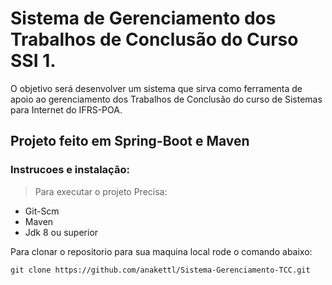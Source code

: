 # Sistema de Gerenciamento dos Trabalhos de Conclusão do Curso SSI 1.

O objetivo será desenvolver um sistema que sirva como ferramenta de apoio ao gerenciamento dos Trabalhos de Conclusão do curso de Sistemas para Internet do IFRS-POA.

## Projeto feito em Spring-Boot e Maven


### Instrucoes e instalação:

> Para executar o projeto Precisa:
* Git-Scm
* Maven
* Jdk 8 ou superior

Para clonar o repositorio para sua maquina local rode o comando abaixo:
```
git clone https://github.com/anakettl/Sistema-Gerenciamento-TCC.git
```
